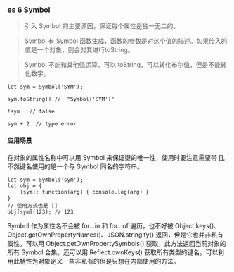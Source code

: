 ### es 6 Symbol

> 引入 Symbol 的主要原因，保证每个属性是独一无二的。

> Symbol 有 Symbol 函数生成，函数的参数是对这个值的描述。如果传入的值是一个对象，则会对其进行toString。

> Symbol 不能和其他值运算，可以 toString，可以转化布尔值，但是不能转化数字。
```
let sym = Symbol('SYM');

sym.toString() //  "Symbol('SYM')"

!sym   // false

sym + 2  // type error

```
#### 应用场景

在对象的属性名称中可以用 Symbol 来保证键的唯一性，使用时要注意需要带 [], 不然键名使用的是一个与 Symbol 同名的字符串。
```
let sym = Symbol('sym');
let obj = {
    [sym]: function(arg) { console.log(arg) }
}
// 使用方式也是 []
obj[sym](123); // 123
```

Symbol 作为属性名不会被 for...in 和 for...of 遍历，也不好被 Object.keys()、Object.getOwnPropertyNames()、JSON.stringify() 返回，但是它也并非私有属性，可以用 Object.getOwnPropertySymbols() 获取，此方法返回当前对象的所有 Symbol 合集。还可以用 Reflect.ownKeys() 获取所有类型的键名。可以利用此特性为对象定义一些非私有的但是只想在内部使用的方法。


